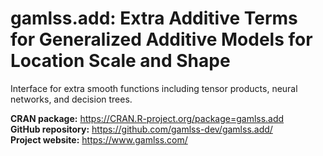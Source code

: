 # gamlss.add: Extra Additive Terms for Generalized Additive Models for Location Scale and Shape

Interface for extra smooth functions including tensor products, neural networks, and decision trees.

**CRAN package:** <https://CRAN.R-project.org/package=gamlss.add>  
**GitHub repository:** <https://github.com/gamlss-dev/gamlss.add/>  
**Project website:** <https://www.gamlss.com/>
